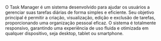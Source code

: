 O Task Manager é um sistema desenvolvido para ajudar os usuários a gerenciar suas tarefas diárias de forma simples e eficiente. Seu objetivo principal é permitir a criação, visualização, edição e exclusão de tarefas, proporcionando uma organização pessoal eficaz. O sistema é totalmente responsivo, garantindo uma experiência de uso fluida e otimizada em qualquer dispositivo, seja desktop, tablet ou smartphone.

